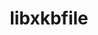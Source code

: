 ---
title: "libxkbfile"
layout: cache
categories: [package, develop-2024-11-24]
meta: {"versions": ["1.1.3"], "compilers": ["gcc@=11.1.0", "gcc@=11.4.0"], "oss": ["ubuntu20.04", "ubuntu22.04"], "platforms": ["linux"], "targets": ["x86_64_v3"], "stacks": ["data-vis-sdk", "e4s", "root"], "num_specs": 2, "num_specs_by_stack": {"root": 2, "data-vis-sdk": 1, "e4s": 1}}
spec_details: [{"hash": "4rnr3hsjqctc25mumxjva7iqgofsugub", "compiler": "gcc@=11.1.0", "versions": ["1.1.3"], "os": "ubuntu20.04", "platform": "linux", "target": "x86_64_v3", "variants": ["build_system=autotools"], "stacks": ["root", "data-vis-sdk"], "size": "-", "tarball": "https://binaries.spack.io/develop-2024-11-24/build_cache/linux-ubuntu20.04-x86_64_v3/gcc-11.1.0/libxkbfile-1.1.3/linux-ubuntu20.04-x86_64_v3-gcc-11.1.0-libxkbfile-1.1.3-4rnr3hsjqctc25mumxjva7iqgofsugub.spack"}, {"hash": "xsqtwwdsuhlp6xdjyddbk3rnuic5lzr3", "compiler": "gcc@=11.4.0", "versions": ["1.1.3"], "os": "ubuntu22.04", "platform": "linux", "target": "x86_64_v3", "variants": ["build_system=autotools"], "stacks": ["e4s", "root"], "size": "-", "tarball": "https://binaries.spack.io/develop-2024-11-24/build_cache/linux-ubuntu22.04-x86_64_v3/gcc-11.4.0/libxkbfile-1.1.3/linux-ubuntu22.04-x86_64_v3-gcc-11.4.0-libxkbfile-1.1.3-xsqtwwdsuhlp6xdjyddbk3rnuic5lzr3.spack"}]
---